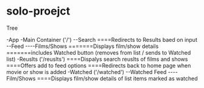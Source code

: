 # solo-proejct

Tree

-App
-Main Container ('/')
--Search
====Redirects to Results baed on input
--Feed
----Films/Shows
=======Displays film/show details
=======includes Watched button (removes from list / sends to Watched list)
-Reuslts ('/reuslts')
====Dispalys search reuslts of films and shows
====Offers add to feed options
====Redirects back to home page when movie or show is added
-Watched ('/watched')
--Watched Feed
----Film/Shows
====Displays film/show details of list items marked as watched
